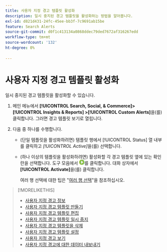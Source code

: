 ```yaml
---
title: 사용자 지정 경고 템플릿 활성화
description: 일시 중지된 경고 템플릿을 활성화하는 방법을 알아봅니다.
exl-id: d821d431-24fc-45ee-bb3f-7c9691ab15be
feature: Search Alerts
source-git-commit: d0f1c413134a0868ddec79ded7672af316267edd
workflow-type: tm+mt
source-wordcount: '132'
ht-degree: 0%

---
```


# 사용자 지정 경고 템플릿 활성화

일시 중지된 경고 템플릿을 활성화할 수 있습니다.

1. 메인 메뉴에서 **[!UICONTROL Search, Social, & Commerce]> [!UICONTROL Insights & Reports] >[!UICONTROL Custom Alerts]**&#x200B;을(를) 클릭합니다. 그러면 경고 템플릿 보기로 열립니다.

1. 다음 중 하나를 수행합니다.

   * (단일 템플릿을 활성화하려면) 템플릿 행에서 [!UICONTROL Status] 열 내부를 클릭하고 *[!UICONTROL Active]*&#x200B;을(를) 선택합니다.

   * (하나 이상의 템플릿을 활성화하려면) 활성화할 각 경고 템플릿 옆에 있는 확인란을 선택합니다. 도구 모음에서 ![활성화](/help/search-social-commerce/assets/activate.png "활성화")를 클릭합니다. 대화 상자에서 **[!UICONTROL Activate]**&#x200B;을(를) 클릭합니다.

     여러 행 선택에 대한 팁은 &quot;[여러 행 선택](/help/search-social-commerce/common-tasks/navigation-editing-selection/multiple-rows-select.md)&quot;을 참조하십시오.

>[!MORELIKETHIS]
>
>* [사용자 지정 경고 정보](alert-about.md)
>* [사용자 지정 경고 템플릿 만들기](alert-template-create.md)
>* [사용자 지정 경고 템플릿 편집](alert-template-edit.md)
>* [사용자 지정 경고 템플릿 일시 중지](alert-template-pause.md)
>* [사용자 지정 경고 템플릿을 삭제](alert-template-delete.md)
>* [사용자 지정 경고 템플릿 설정](alert-template-settings.md)
>* [사용자 지정 경고 보기](alert-view.md)
>* [사용자 지정 경고에 대한 데이터 내보내기](alert-export-data.md)

